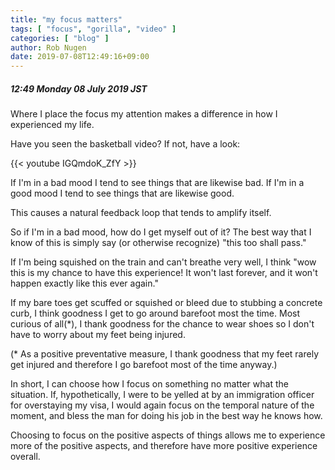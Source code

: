 ```yaml
---
title: "my focus matters"
tags: [ "focus", "gorilla", "video" ]
categories: [ "blog" ]
author: Rob Nugen
date: 2019-07-08T12:49:16+09:00
---
```


##### 12:49 Monday 08 July 2019 JST

Where I place the focus my attention makes a difference in how I
experienced my life.

Have you seen the basketball video?  If not, have a look:

{{< youtube IGQmdoK_ZfY >}}

If I'm in a bad mood I tend to see things that are likewise bad.  If I'm
in a good mood I tend to see things that are likewise good.

This causes a natural feedback loop that tends to amplify itself.

So if I'm in a bad mood, how do I get myself out of it?  The best way
that I know of this is simply say (or otherwise recognize) "this too
shall pass."

If I'm being squished on the train and can't breathe very well, I
think "wow this is my chance to have this experience!  It won't last
forever, and it won't happen exactly like this ever again."

If my bare toes get scuffed or squished or bleed due to stubbing a
concrete curb, I think goodness I get to go around barefoot most the
time.  Most curious of all(*), I thank goodness for the chance to wear
shoes so I don't have to worry about my feet being injured.

(* As a positive preventative measure, I thank goodness that my feet
rarely get injured and therefore I go barefoot most of the time
anyway.)

In short, I can choose how I focus on something no matter what the
situation.  If, hypothetically, I were to be yelled at by an
immigration officer for overstaying my visa, I would again focus on
the temporal nature of the moment, and bless the man for doing his
job in the best way he knows how.

Choosing to focus on the positive aspects of things allows me to
experience more of the positive aspects, and therefore have more
positive experience overall.

